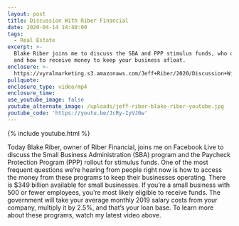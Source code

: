 ```yaml
---
layout: post
title: Discussion With Riber Financial
date: 2020-04-14 14:40:00
tags:
  - Real Estate
excerpt: >-
  Blake Riber joins me to discuss the SBA and PPP stimulus funds, who qualifies,
  and how to receive money to keep your business afloat.
enclosure: >-
  https://vyralmarketing.s3.amazonaws.com/Jeff+Riber/2020/Discussion+With+Riber+Financial.mp4
pullquote:
enclosure_type: video/mp4
enclosure_time:
use_youtube_image: false
youtube_alternate_image: /uploads/jeff-riber-blake-riber-youtube.jpg
youtube_code: 'https://youtu.be/JcRy-IyVJ0w'
---
```


{% include youtube.html %}

Today Blake Riber, owner of Riber Financial, joins me on Facebook Live to discuss the Small Business Administration (SBA) program and the Paycheck Protection Program (PPP) rollout for stimulus funds. One of the most frequent questions we’re hearing from people right now is how to access the money from these programs to keep their businesses operating. There is $349 billion available for small businesses. If you’re a small business with 500 or fewer employees, you’re most likely eligible to receive funds. The government will take your average monthly 2019 salary costs from your company, multiply it by 2.5%, and that’s your loan base. To learn more about these programs, watch my latest video above.&nbsp;